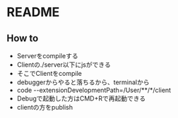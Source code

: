 # README

## How to

+ Serverをcompileする
+ Clientの./server以下にjsができる
+ そこでClientをcompile
+ debuggerからやると落ちるから、terminalから
+ code --extensionDevelopmentPath=/User/**/*/client
+ Debugで起動した方はCMD+Rで再起動できる
+ clientの方をpublish
